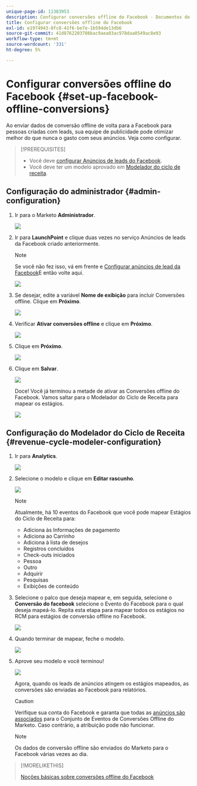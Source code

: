 ```yaml
---
unique-page-id: 11383953
description: Configurar conversões offline do Facebook - Documentos do Marketo - Documentação do produto
title: Configurar conversões offline do Facebook
exl-id: e1974943-8fc8-41f6-be7e-1b594de13db6
source-git-commit: 41d8762203786bac9aea03ac978daa0549ac8e93
workflow-type: tm+mt
source-wordcount: '331'
ht-degree: 5%

---
```


# Configurar conversões offline do Facebook {#set-up-facebook-offline-conversions}

Ao enviar dados de conversão offline de volta para a Facebook para pessoas criadas com leads, sua equipe de publicidade pode otimizar melhor do que nunca o gasto com seus anúncios. Veja como configurar.

>[!PREREQUISITES]
>
>* Você deve [configurar Anúncios de leads do Facebook](/help/marketo/product-docs/demand-generation/facebook/set-up-facebook-lead-ads.md).
>* Você deve ter um modelo aprovado em [Modelador do ciclo de receita](/help/marketo/product-docs/reporting/revenue-cycle-analytics/revenue-cycle-models/understanding-revenue-models.md).


## Configuração do administrador {#admin-configuration}

1. Ir para o Marketo **Administrador**.

   ![](assets/image2016-11-29-13-3a8-3a45.png)

1. Ir para **LaunchPoint** e clique duas vezes no serviço Anúncios de leads da Facebook criado anteriormente.

   >[!NOTE]
   >
   >Se você não fez isso, vá em frente e [Configurar anúncios de lead da Facebook](/help/marketo/product-docs/demand-generation/facebook/set-up-facebook-lead-ads.md)E então volte aqui.

   ![](assets/image2016-11-29-13-3a10-3a43.png)

1. Se desejar, edite a variável **Nome de exibição** para incluir Conversões offline. Clique em **Próximo**.

   ![](assets/image2016-11-29-13-3a12-3a19.png)

1. Verificar **Ativar conversões offline** e clique em **Próximo**.

   ![](assets/image2016-11-29-13-3a13-3a32.png)

1. Clique em **Próximo**.

   ![](assets/image2016-11-29-13-3a14-3a17.png)

1. Clique em **Salvar**.

   ![](assets/image2016-11-29-13-3a14-3a52.png)

   Doce! Você já terminou a metade de ativar as Conversões offline do Facebook. Vamos saltar para o Modelador do Ciclo de Receita para mapear os estágios.

   ![](assets/image2016-11-29-13-3a16-3a55.png)

## Configuração do Modelador do Ciclo de Receita {#revenue-cycle-modeler-configuration}

1. Ir para **Analytics**.

   ![](assets/image2016-11-29-13-3a29-3a23.png)

1. Selecione o modelo e clique em **Editar rascunho**.

   ![](assets/image2016-11-29-13-3a31-3a6.png)

   >[!NOTE]
   >
   >Atualmente, há 10 eventos do Facebook que você pode mapear Estágios do Ciclo de Receita para:
   >
   >* Adiciona às Informações de pagamento
   >* Adiciona ao Carrinho
   >* Adiciona à lista de desejos
   >* Registros concluídos
   >* Check-outs iniciados
   >* Pessoa
   >* Outro
   >* Adquirir
   >* Pesquisas
   >* Exibições de conteúdo


1. Selecione o palco que deseja mapear e, em seguida, selecione o **Conversão do facebook** selecione o Evento do Facebook para o qual deseja mapeá-lo. Repita esta etapa para mapear todos os estágios no RCM para estágios de conversão offline no Facebook.

   ![](assets/1-1.png)

1. Quando terminar de mapear, feche o modelo.

   ![](assets/2.png)

1. Aprove seu modelo e você terminou!

   ![](assets/image2016-11-29-15-3a6-3a30.png)

   Agora, quando os leads de anúncios atingem os estágios mapeados, as conversões são enviadas ao Facebook para relatórios.

   >[!CAUTION]
   >
   >Verifique sua conta do Facebook e garanta que todas as [anúncios são associados](https://www.facebook.com/business/url/?href=%2Fbusiness%2Fhelp%2Fwww%2F1776828022605281&amp;cmsid&amp;creative=link&amp;creative_detail=advertiser-help-center&amp;create_type&amp;destination_cms_id&amp;orig_http_referrer) para o Conjunto de Eventos de Conversões Offline do Marketo. Caso contrário, a atribuição pode não funcionar.

   >[!NOTE]
   >
   >Os dados de conversão offline são enviados do Marketo para o Facebook várias vezes ao dia.

>[!MORELIKETHIS]
>
>[Noções básicas sobre conversões offline do Facebook](/help/marketo/product-docs/demand-generation/facebook/understanding-facebook-offline-conversions.md)
